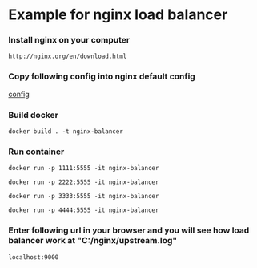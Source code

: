 # Example for nginx load balancer

### Install nginx on your computer

```
http://nginx.org/en/download.html
```

### Copy following config into nginx default config

[config](https://github.com/CoderZ2/nginx-load-balancer-example/blob/main/nginx.conf)

### Build docker

```
docker build . -t nginx-balancer
```

### Run container

```
docker run -p 1111:5555 -it nginx-balancer
```
```
docker run -p 2222:5555 -it nginx-balancer
```
```
docker run -p 3333:5555 -it nginx-balancer
```
```
docker run -p 4444:5555 -it nginx-balancer
```
### Enter following url in your browser and you will see how load balancer work at "C:/nginx/upstream.log"

```
localhost:9000
```

